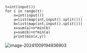 ```
t=int(input())
for i in range(t):
    n=int(input())
    a=list(map(int,input().split()))
    b=list(map(int,input().split()))
    x=sum(a)+n*min(b)
    y=sum(b)+n*min(a)
    print(min(x,y))
```

![image-20241009194936903](C:\Users\huawei\AppData\Roaming\Typora\typora-user-images\image-20241009194936903.png)